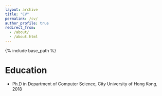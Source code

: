 ```yaml
---
layout: archive
title: "CV"
permalink: /cv/
author_profile: true
redirect_from:
  - /about/
  - /about.html
---
```


{% include base_path %}

Education
======
* Ph.D in Department of Computer Science, City University of Hong Kong, 2018 


